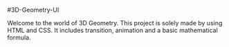 #3D-Geometry-UI

Welcome to the world of 3D Geometry. This project is solely made by using HTML and CSS. It includes transition, animation and a basic mathematical formula.
